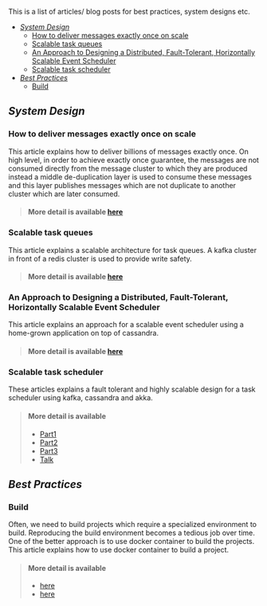 This is a list of articles/ blog posts for best practices, system designs etc.
- [*System Design*](#system-design)
  - [How to deliver messages exactly once on scale](#how-to-deliver-messages-exactly-once-on-scale)
  - [Scalable task queues](#scalable-task-queues)
  - [An Approach to Designing a Distributed, Fault-Tolerant, Horizontally Scalable Event Scheduler](#an-approach-to-designing-a-distributed-fault-tolerant-horizontally-scalable-event-scheduler)
  - [Scalable task scheduler](#scalable-task-scheduler)
- [*Best Practices*](#best-practices)
  - [Build](#build)


## *System Design*

### How to deliver messages exactly once on scale

This article explains how to deliver billions of messages exactly once. On high level, in order to achieve exactly once guarantee, the messages are not consumed directly from the message cluster to which they are produced instead a middle de-duplication layer is used to consume these messages and this layer publishes messages which are not duplicate to another cluster which are later consumed.

> #### More detail is available [here](https://segment.com/blog/exactly-once-delivery/)

### Scalable task queues

This article explains a scalable architecture for task queues. A kafka cluster in front of a redis cluster is used to provide write safety.

> #### More detail is available [here](https://slack.engineering/scaling-slacks-job-queue-687222e9d100)


### An Approach to Designing a Distributed, Fault-Tolerant, Horizontally Scalable Event Scheduler

This article explains an approach for a scalable event scheduler using a home-grown application on top of cassandra.

> #### More detail is available [here](https://medium.com/walmartlabs/an-approach-to-designing-distributed-fault-tolerant-horizontally-scalable-event-scheduler-278c9c380637)

### Scalable task scheduler

These articles explains a fault tolerant and highly scalable design for a task scheduler using kafka, cassandra and akka.

> #### More detail is available
> - [Part1](https://www.pagerduty.com/eng/distributed-task-scheduling-pt1/)
> - [Part2](https://www.pagerduty.com/eng/distributed-task-scheduling-pt2/)
> - [Part3](https://www.pagerduty.com/eng/distributed-task-scheduling-3/)
> - [Talk](https://www.youtube.com/watch?v=s3GfXTnzG_Y)



## *Best Practices*

### Build

Often, we need to build projects which require a specialized environment to build. Reproducing the build environment becomes a tedious job over time.
One of the better approach is to use docker container to build the projects.
This article explains how to use docker container to build a project.

> #### More detail is available
> - [here](https://mikulskibartosz.name/how-to-build-a-project-inside-a-docker-container-fd575058bf4a)
> - [here](https://dzone.com/articles/maven-build-local-project-with-docker-why)
